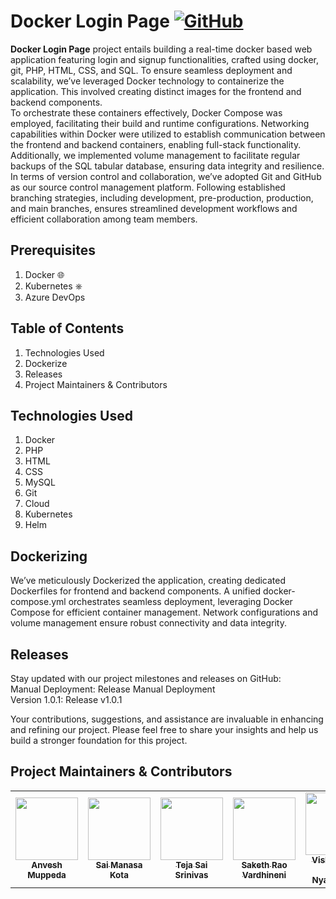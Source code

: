# Docker Login Page [![GitHub](https://img.shields.io/github/license/anveshmuppeda/docker-login-page?color=blue)](https://github.com/anveshmuppeda/docker-login-page/blob/main/LICENSE)

**Docker Login Page** project entails building a real-time docker based web application featuring login and signup functionalities, crafted using docker, git, PHP, HTML, CSS, and SQL. To ensure seamless deployment and scalability, we’ve leveraged Docker technology to containerize the application. This involved creating distinct images for the frontend and backend components.  
To orchestrate these containers effectively, Docker Compose was employed, facilitating their build and runtime configurations. Networking capabilities within Docker were utilized to establish communication between the frontend and backend containers, enabling full-stack functionality. Additionally, we implemented volume management to facilitate regular backups of the SQL tabular database, ensuring data integrity and resilience.  
In terms of version control and collaboration, we’ve adopted Git and GitHub as our source control management platform. Following established branching strategies, including development, pre-production, production, and main branches, ensures streamlined development workflows and efficient collaboration among team members.  

## Prerequisites  
1. Docker 🌐  
2. Kubernetes ⎈  
3. Azure DevOps 


## Table of Contents  
1. Technologies Used  
2. Dockerize   
3. Releases  
4. Project Maintainers & Contributors  

## Technologies Used  
1. Docker  
2. PHP  
3. HTML  
4. CSS  
5. MySQL  
6. Git  
7. Cloud  
8. Kubernetes  
9. Helm  

## Dockerizing  
We’ve meticulously Dockerized the application, creating dedicated Dockerfiles for frontend and backend components. A unified docker-compose.yml orchestrates seamless deployment, leveraging Docker Compose for efficient container management. Network configurations and volume management ensure robust connectivity and data integrity.  

## Releases  
Stay updated with our project milestones and releases on GitHub:  
Manual Deployment: Release Manual Deployment  
Version 1.0.1: Release v1.0.1  

Your contributions, suggestions, and assistance are invaluable in enhancing and refining our project. Please feel free to share your insights and help us build a stronger foundation for this project.  

## Project Maintainers & Contributors  
<table>
  <tr>
    <td align="center"><a href="https://anveshmuppeda.github.io/profile/"><img src="https://avatars.githubusercontent.com/u/115966808?v=4" width="100px;" alt=""/><br /><sub><b>Anvesh Muppeda</b></sub></a></td>
    <td align="center"><a href="https://github.com/saimanasak"><img src="https://avatars.githubusercontent.com/u/47205414?v=4" width="100px;" alt=""/><br /><sub><b>Sai Manasa Kota</b></sub></a></td>
    <td align="center"><a href="https://github.com/khajjayamteja"><img src="https://avatars.githubusercontent.com/u/151116058?v=4" width="100px;" alt=""/><br /><sub><b>Teja Sai Srinivas</b></sub></a></td>
    <td align="center"><a href="https://github.com/sakethvardhineni"><img src="https://avatars.githubusercontent.com/u/132186396?v=4" width="100px;" alt=""/><br /><sub><b>Saketh Rao Vardhineni</b></sub></a></td>
    <td align="center"><a href="https://github.com/Vishwasena-Raidu-Nyaramneni"><img src="https://avatars.githubusercontent.com/u/120606838?v=4" width="100px;" alt=""/><br /><sub><b>Vishwasena Raidu Nyaramneni</b></sub></a></td>
  </tr>
</table>  
